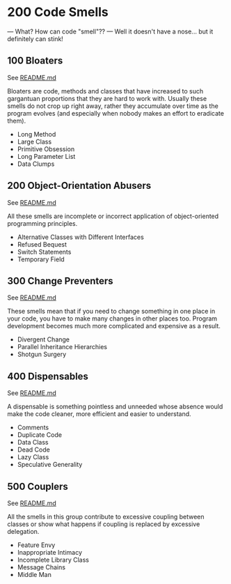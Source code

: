 # 200 Code Smells

— What? How can code "smell"??
— Well it doesn't have a nose... but it definitely can stink!

## 100 Bloaters

See [README.md](./100/README.md)

Bloaters are code, methods and classes that have increased to such gargantuan proportions that they are hard to work with. Usually these smells do not crop up right away, rather they accumulate over time as the program evolves (and especially when nobody makes an effort to eradicate them).

- Long Method
- Large Class
- Primitive Obsession
- Long Parameter List
- Data Clumps

## 200 Object-Orientation Abusers

See [README.md](./200/README.md)

All these smells are incomplete or incorrect application of object-oriented programming principles.

- Alternative Classes with Different Interfaces
- Refused Bequest
- Switch Statements
- Temporary Field

## 300 Change Preventers

See [README.md](./300/README.md)

These smells mean that if you need to change something in one place in your code, you have to make many changes in other places too. Program development becomes much more complicated and expensive as a result.

- Divergent Change
- Parallel Inheritance Hierarchies
- Shotgun Surgery

## 400 Dispensables

See [README.md](./400/README.md)

A dispensable is something pointless and unneeded whose absence would make the code cleaner, more efficient and easier to understand.

- Comments
- Duplicate Code
- Data Class
- Dead Code
- Lazy Class
- Speculative Generality

## 500 Couplers

See [README.md](./500/README.md)

All the smells in this group contribute to excessive coupling between classes or show what happens if coupling is replaced by excessive delegation.

- Feature Envy
- Inappropriate Intimacy
- Incomplete Library Class
- Message Chains
- Middle Man
